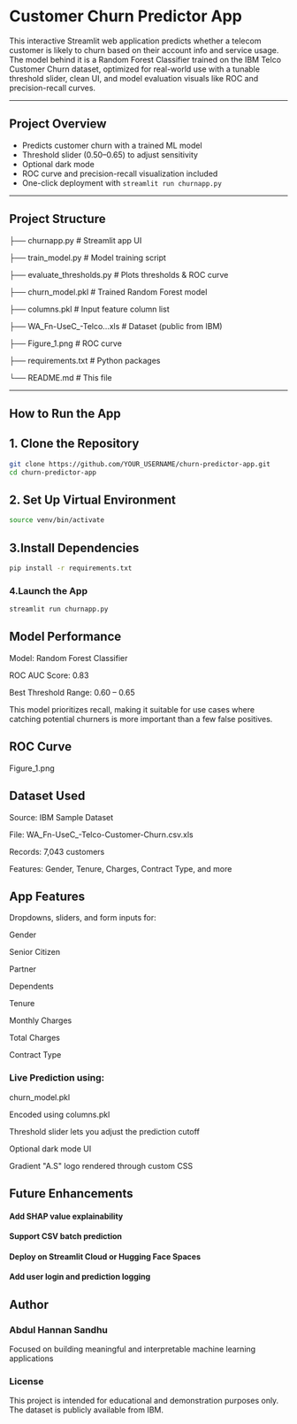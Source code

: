 # Customer Churn Predictor App

This interactive Streamlit web application predicts whether a telecom customer is likely to churn based on their account info and service usage. The model behind it is a Random Forest Classifier trained on the IBM Telco Customer Churn dataset, optimized for real-world use with a tunable threshold slider, clean UI, and model evaluation visuals like ROC and precision-recall curves.

---

## Project Overview

- Predicts customer churn with a trained ML model
- Threshold slider (0.50–0.65) to adjust sensitivity
- Optional dark mode
- ROC curve and precision-recall visualization included
- One-click deployment with `streamlit run churnapp.py`

---

## Project Structure

├── churnapp.py # Streamlit app UI


├── train_model.py # Model training script


├── evaluate_thresholds.py # Plots thresholds & ROC curve


├── churn_model.pkl # Trained Random Forest model


├── columns.pkl # Input feature column list


├── WA_Fn-UseC_-Telco...xls # Dataset (public from IBM)


├── Figure_1.png # ROC curve


├── requirements.txt # Python packages


└── README.md # This file


---

## How to Run the App

## 1. Clone the Repository
```bash
git clone https://github.com/YOUR_USERNAME/churn-predictor-app.git
cd churn-predictor-app
```
## 2. Set Up Virtual Environment
```bash python3 -m venv venv
source venv/bin/activate
```
## 3.Install Dependencies
```bash
pip install -r requirements.txt
```
### 4.Launch the App
```bash
streamlit run churnapp.py
```
## Model Performance

Model: Random Forest Classifier

ROC AUC Score: 0.83

Best Threshold Range: 0.60 – 0.65

This model prioritizes recall, making it suitable for use cases where catching potential churners is more important than a few false positives.

## ROC Curve
 Figure_1.png

## Dataset Used

Source: IBM Sample Dataset 

File: WA_Fn-UseC_-Telco-Customer-Churn.csv.xls

Records: 7,043 customers

Features: Gender, Tenure, Charges, Contract Type, and more

## App Features

Dropdowns, sliders, and form inputs for:

Gender

Senior Citizen

Partner


Dependents

Tenure

Monthly Charges

Total Charges

Contract Type

### Live Prediction using:
churn_model.pkl

Encoded using columns.pkl

Threshold slider lets you adjust the prediction cutoff

Optional dark mode UI

Gradient "A.S" logo rendered through custom CSS

## Future Enhancements

#### Add SHAP value explainability
#### Support CSV batch prediction
#### Deploy on Streamlit Cloud or Hugging Face Spaces
#### Add user login and prediction logging

## Author

### Abdul Hannan Sandhu
Focused on building meaningful and interpretable machine learning applications

### License

This project is intended for educational and demonstration purposes only.
The dataset is publicly available from IBM.
